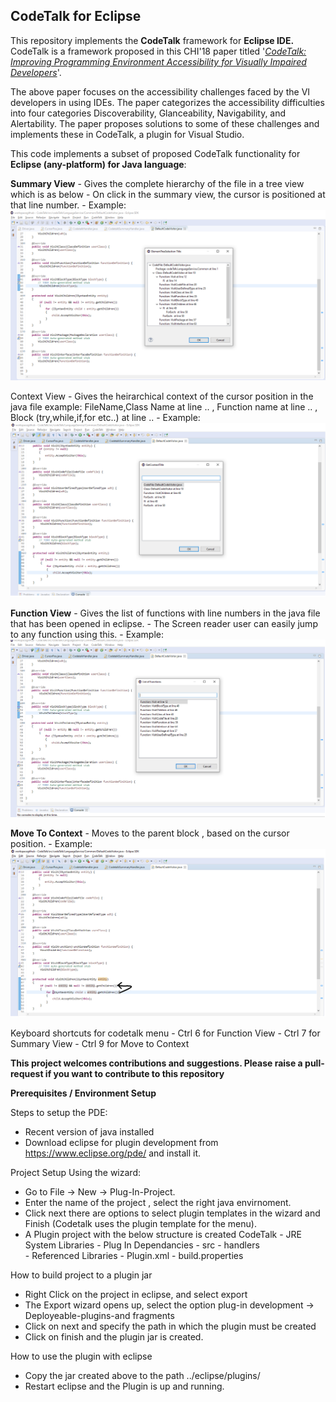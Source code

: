 ## CodeTalk for Eclipse

This repository implements the **CodeTalk** framework for **Eclipse IDE.** CodeTalk is a framework proposed in this CHI'18 paper titled '*[CodeTalk: Improving Programming Environment
Accessibility for Visually Impaired Developers](https://dl.acm.org/doi/10.1145/3173574.3174192)*'. 

The above paper focuses on the accessibility challenges faced by the VI developers in using IDEs. The paper categorizes the accessibility difficulties into four categories Discoverability, Glanceability, Navigability, and Alertability. The paper proposes solutions to some of these challenges and implements these
in CodeTalk, a plugin for Visual Studio.

This code implements a subset of proposed CodeTalk functionality for **Eclipse (any-platform) for Java language**: 

**Summary View**
		- Gives the complete hierarchy of the file in a tree view  which is as below
		- On click in the summary view, the cursor is positioned at that line number.
		- Example:![Snapshot of Summary View](https://github.com/krishna-ananya/CodeTalk/blob/master/snapshots/summary%20view.png)
	

 Context View 
		- Gives the heirarchical context of the cursor position in the java file example: FileName,Class Name at line .. , Function name at line .. , Block (try,while,if,for etc..) at line ..
		- Example:![Snapshot of Context View](https://github.com/krishna-ananya/CodeTalk/blob/master/snapshots/context%20view.png)
	
	
**Function View** 
		- Gives the list of functions with line numbers in the java file that has been opened in eclipse. 
		- The Screen reader user can easily jump to any function using this.
		- Example:![Snapshot of Function View](https://github.com/krishna-ananya/CodeTalk/blob/master/snapshots/function%20view.png)
		
**Move To Context**
		- Moves to the parent block , based on the cursor position.
		- Example:![Snapshot of move to context](https://github.com/krishna-ananya/CodeTalk/blob/master/snapshots/movetoContext.png)

Keyboard shortcuts for codetalk menu
	- Ctrl 6 for Function View
	- Ctrl 7 for Summary View
	- Ctrl 9 for Move to Context
 
**This project welcomes contributions and suggestions. Please raise a pull-request if you want to contribute to this repository**


**Prerequisites / Environment Setup**

Steps to setup the PDE:
- Recent version of java installed
- Download eclipse for plugin development from https://www.eclipse.org/pde/ and install it.

Project Setup Using the wizard:
- Go to File -> New -> Plug-In-Project.
- Enter the name of the project , select the right java envirnoment.
- Click next there are options to select plugin templates in the wizard and Finish (Codetalk uses the plugin template for the menu).
- A Plugin project with the below structure is created
	CodeTalk 
		- JRE System Libraries
		- Plug In Dependancies 
		- src 
			- handlers  
		- Referenced Libraries
		- Plugin.xml 
		- build.properties


How to build project to a plugin jar
- Right Click on the project in eclipse, and select export
- The Export wizard opens up, select the option plug-in development -> Deployeable-plugins-and fragments
- Click on next and specify the path in which the plugin must be created 
- Click on finish and the plugin jar is created.

How to use the plugin with eclipse
- Copy the jar created above to the path  ../eclipse/plugins/
- Restart eclipse and the Plugin is up and running.

